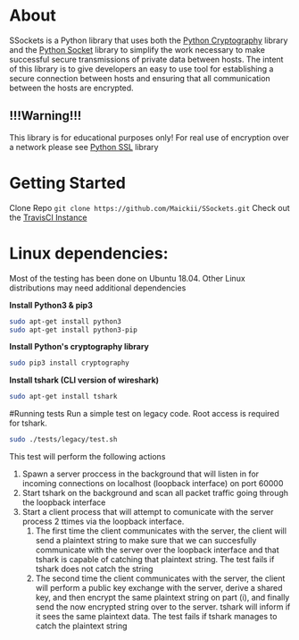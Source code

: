 # About
SSockets is a Python library that uses both the [Python Cryptography](https://cryptography.io/en/latest/ "Python Cryptography") library and the [Python Socket](https://docs.python.org/3/library/socket.html "Python Socket") library to simplify the work necessary to make successful secure transmissions of private data between hosts. The intent of this library is to give developers an easy to use tool for establishing a secure connection between hosts and ensuring that all communication between the hosts are encrypted.

## !!!Warning!!!
This library is for educational purposes only! For real use of encryption over a network please see [Python SSL](https://docs.python.org/3/library/ssl.html "Python SSL") library

# Getting Started
Clone Repo `git clone https://github.com/Maickii/SSockets.git`
Check out the  [TravisCI Instance](https://travis-ci.com/github/Maickii/SSockets "TravisCI Instance")

# Linux dependencies:
Most of the testing has been done on Ubuntu 18.04. Other Linux distributions may need additional dependencies

**Install Python3 & pip3**
```bash
sudo apt-get install python3
sudo apt-get install python3-pip
```
**Install Python's cryptography library**
```bash
sudo pip3 install cryptography
```
**Install tshark (CLI version of wireshark)**
```bash
sudo apt-get install tshark
```
#Running tests
Run a simple test on legacy code. Root access is required for tshark.
```bash
sudo ./tests/legacy/test.sh
```
This test will perform the following actions
1. Spawn a server proccess in the background that will listen in for incoming connections on localhost (loopback interface) on port 60000
2. Start tshark on the background and scan all packet traffic going through the loopback interface
3. Start a client process that will attempt to comunicate with the server process 2 ttimes via the loopback interface.
	1. The first time the client communicates with the server, the client will send a plaintext string to make sure that we can succesfully communicate with the server over the loopback interface and that tshark is capable of catching that plaintext string. The test fails if tshark does not catch the string
	1. The second time the client communicates with the server, the client will perform a public key exchange with the server, derive a shared key, and then encrypt the same plaintext string on part (i), and finally send the now encrypted string over to the server. tshark will inform if it sees the same plaintext data. The test fails if tshark manages to catch the plaintext string

